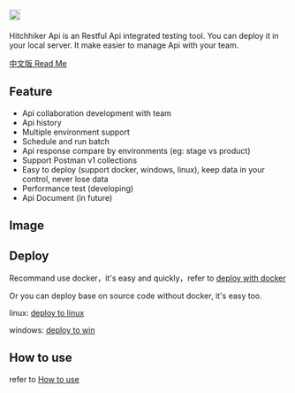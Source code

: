 # <img src='https://raw.githubusercontent.com/brookshi/Hitchhiker/master/client/public/hitchhiker-title-dark.png' height='20'/>

Hitchhiker Api is an Restful Api integrated testing tool. You can deploy it in your local server. It make easier to manage Api with your team.

[中文版 Read Me](README_cn.md)

## Feature
* Api collaboration development with team
* Api history
* Multiple environment support
* Schedule and run batch
* Api response compare by environments (eg: stage vs product)
* Support Postman v1 collections
* Easy to deploy (support docker, windows, linux), keep data in your control, never lose data
* Performance test (developing)
* Api Document (in future)

## Image

## Deploy

Recommand use docker，it's easy and quickly，refer to [deploy with docker](doc/howtoinstall-docker-en.md)

Or you can deploy base on source code without docker, it's easy too.

linux: [deploy to linux](doc/howtoinstall-linux-en.md)

windows: [deploy to win](doc/howtoinstall-win-en.md)

## How to use

refer to [How to use](doc/howtouse-cn.md)